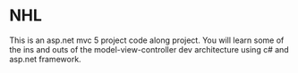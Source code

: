 # NHL
This is an asp.net mvc 5 project code along project. You will learn some of the ins and outs of the model-view-controller dev architecture using c# and asp.net framework.
